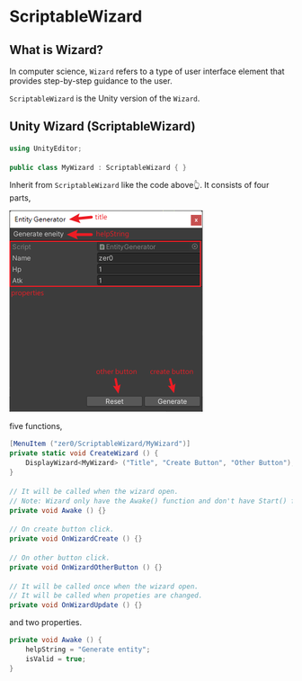 # ScriptableWizard

## What is Wizard?

In computer science, `Wizard` refers to a type of user interface element that provides step-by-step guidance to the user.

`ScriptableWizard` is the Unity version of the `Wizard`.

## Unity Wizard (ScriptableWizard)

```csharp
using UnityEditor;

public class MyWizard : ScriptableWizard { }
```

Inherit from `ScriptableWizard` like the code above👆. It consists of four parts,

![ScriptableWizard](/Images/001.png)

five functions,

```csharp
[MenuItem ("zer0/ScriptableWizard/MyWizard")]
private static void CreateWizard () {
    DisplayWizard<MyWizard> ("Title", "Create Button", "Other Button");
}

// It will be called when the wizard open.
// Note: Wizard only have the Awake() function and don't have Start() function or any others.
private void Awake () {}

// On create button click.
private void OnWizardCreate () {}

// On other button click.
private void OnWizardOtherButton () {}

// It will be called once when the wizard open.
// It will be called when propeties are changed.
private void OnWizardUpdate () {}
```

and two properties.

```csharp
private void Awake () {
    helpString = "Generate entity";
    isValid = true;
}
```